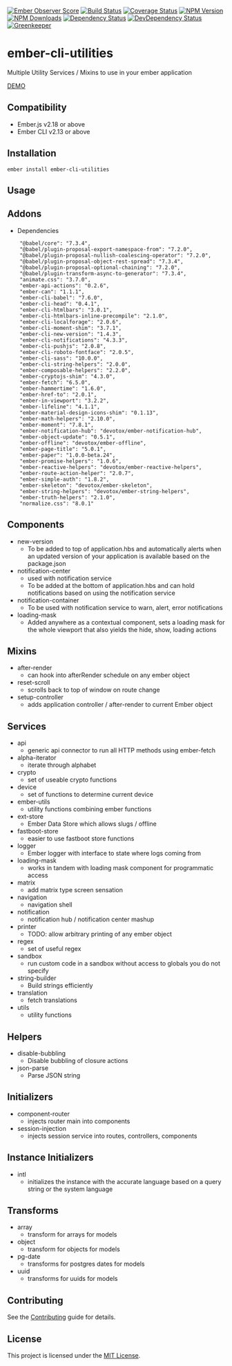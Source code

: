 [![Ember Observer Score](http://emberobserver.com/badges/ember-cli-utilities.svg)](http://emberobserver.com/addons/ember-cli-utilities)
[![Build Status](https://travis-ci.org/devotox/ember-cli-utilities.svg)](http://travis-ci.org/devotox/ember-cli-utilities)
[![Coverage Status](https://codecov.io/gh/devotox/ember-cli-utilities/branch/master/graph/badge.svg)](https://codecov.io/gh/devotox/ember-cli-utilities)
[![NPM Version](https://badge.fury.io/js/ember-cli-utilities.svg)](http://badge.fury.io/js/ember-cli-utilities)
[![NPM Downloads](https://img.shields.io/npm/dm/ember-cli-utilities.svg)](https://www.npmjs.org/package/ember-cli-utilities)
[![Dependency Status](https://david-dm.org/poetic/ember-cli-utilities.svg)](https://david-dm.org/poetic/ember-cli-utilities)
[![DevDependency Status](https://david-dm.org/poetic/ember-cli-utilities/dev-status.svg)](https://david-dm.org/poetic/ember-cli-utilities#info=devDependencies)
[![Greenkeeper](https://badges.greenkeeper.io/devotox/ember-cli-utilities.svg)](https://greenkeeper.io/)

ember-cli-utilities
==============================================================================

Multiple Utility Services / Mixins to use in your ember application

[DEMO](https://devotox.github.io/ember-cli-utilities)

Compatibility
------------------------------------------------------------------------------

* Ember.js v2.18 or above
* Ember CLI v2.13 or above

Installation
------------------------------------------------------------------------------

```
ember install ember-cli-utilities
```

Usage
------------------------------------------------------------------------------

## Addons
* Dependencies
```
    "@babel/core": "7.3.4",
    "@babel/plugin-proposal-export-namespace-from": "7.2.0",
    "@babel/plugin-proposal-nullish-coalescing-operator": "7.2.0",
    "@babel/plugin-proposal-object-rest-spread": "7.3.4",
    "@babel/plugin-proposal-optional-chaining": "7.2.0",
    "@babel/plugin-transform-async-to-generator": "7.3.4",
    "animate.css": "3.7.0",
    "ember-api-actions": "0.2.6",
    "ember-can": "1.1.1",
    "ember-cli-babel": "7.6.0",
    "ember-cli-head": "0.4.1",
    "ember-cli-htmlbars": "3.0.1",
    "ember-cli-htmlbars-inline-precompile": "2.1.0",
    "ember-cli-localforage": "2.0.6",
    "ember-cli-moment-shim": "3.7.1",
    "ember-cli-new-version": "1.4.3",
    "ember-cli-notifications": "4.3.3",
    "ember-cli-pushjs": "2.0.8",
    "ember-cli-roboto-fontface": "2.0.5",
    "ember-cli-sass": "10.0.0",
    "ember-cli-string-helpers": "2.0.0",
    "ember-composable-helpers": "2.2.0",
    "ember-cryptojs-shim": "4.3.0",
    "ember-fetch": "6.5.0",
    "ember-hammertime": "1.6.0",
    "ember-href-to": "2.0.1",
    "ember-in-viewport": "3.2.2",
    "ember-lifeline": "4.1.1",
    "ember-material-design-icons-shim": "0.1.13",
    "ember-math-helpers": "2.10.0",
    "ember-moment": "7.8.1",
    "ember-notification-hub": "devotox/ember-notification-hub",
    "ember-object-update": "0.5.1",
    "ember-offline": "devotox/ember-offline",
    "ember-page-title": "5.0.1",
    "ember-paper": "1.0.0-beta.24",
    "ember-promise-helpers": "1.0.6",
    "ember-reactive-helpers": "devotox/ember-reactive-helpers",
    "ember-route-action-helper": "2.0.7",
    "ember-simple-auth": "1.8.2",
    "ember-skeleton": "devotox/ember-skeleton",
    "ember-string-helpers": "devotox/ember-string-helpers",
    "ember-truth-helpers": "2.1.0",
    "normalize.css": "8.0.1"
```

## Components
* new-version
    - To be added to top of application.hbs and automatically alerts when an updated version of your application is available based on the package.json
* notification-center
    - used with notification service
    - To be added at the bottom of application.hbs and can hold notifications based on using the notification service
* notification-container
    - To be used with notification service to warn, alert, error notifications
* loading-mask
    - Added anywhere as a contextual component, sets a loading mask for the whole viewport that also yields the hide, show, loading actions 

## Mixins
* after-render
    - can hook into afterRender schedule on any ember object
* reset-scroll
    - scrolls back to top of window on route change
* setup-controller
    - adds application controller / after-render to current Ember object

## Services
* api
    - generic api connector to run all HTTP methods using ember-fetch
* alpha-iterator
    - iterate through alphabet
* crypto
    - set of useable crypto functions
* device
    - set of functions to determine current device
* ember-utils
    - utility functions combining ember functions
* ext-store
    - Ember Data Store which allows slugs / offline
* fastboot-store
    - easier to use fastboot store functions
* logger
    - Ember logger with interface to state where logs coming from
* loading-mask
    - works in tandem with loading mask component for programmatic access
* matrix
    - add matrix type screen sensation
* navigation
    - navigation shell
* notification
    - notification hub / notification center mashup
* printer
    - TODO: allow arbitrary printing of any ember object
* regex
    - set of useful regex
* sandbox
    - run custom code in a sandbox without access to globals you do not specify
* string-builder
    - Build strings efficiently
* translation
    - fetch translations
* utils
    - utility functions

## Helpers
* disable-bubbling
    - Disable bubbling of closure actions
* json-parse 
    - Parse JSON string
## Initializers
* component-router
    - injects router main into components
* session-injection
    - injects session service into routes, controllers, components

## Instance Initializers
* intl
    - initializes the instance with the accurate language based on a query string or the system language

## Transforms
* array
    - transform for arrays for models
* object
    - transform for objects for models
* pg-date
    - transforms for postgres dates for models
* uuid
    - transforms for uuids for models

Contributing
------------------------------------------------------------------------------

See the [Contributing](CONTRIBUTING.md) guide for details.

License
------------------------------------------------------------------------------

This project is licensed under the [MIT License](LICENSE.md).
